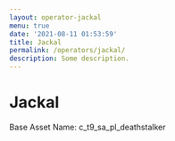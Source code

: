 ```yaml
---
layout: operator-jackal
menu: true
date: '2021-08-11 01:53:59'
title: Jackal
permalink: /operators/jackal/
description: Some description.
---
```


# Jackal

Base Asset Name: c_t9_sa_pl_deathstalker